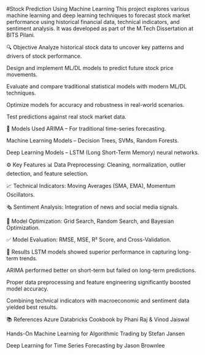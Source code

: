 #Stock Prediction Using Machine Learning
This project explores various machine learning and deep learning techniques to forecast stock market performance using historical financial data, technical indicators, and sentiment analysis. It was developed as part of the M.Tech Dissertation at BITS Pilani.

🔍 Objective
Analyze historical stock data to uncover key patterns and drivers of stock performance.

Design and implement ML/DL models to predict future stock price movements.

Evaluate and compare traditional statistical models with modern ML/DL techniques.

Optimize models for accuracy and robustness in real-world scenarios.

Test predictions against real stock market data.

🧠 Models Used
ARIMA – For traditional time-series forecasting.

Machine Learning Models – Decision Trees, SVMs, Random Forests.

Deep Learning Models – LSTM (Long Short-Term Memory) neural networks.

⚙️ Key Features
📊 Data Preprocessing: Cleaning, normalization, outlier detection, and feature selection.

📈 Technical Indicators: Moving Averages (SMA, EMA), Momentum Oscillators.

🗞️ Sentiment Analysis: Integration of news and social media signals.

🔄 Model Optimization: Grid Search, Random Search, and Bayesian Optimization.

✅ Model Evaluation: RMSE, MSE, R² Score, and Cross-Validation.

🧪 Results
LSTM models showed superior performance in capturing long-term trends.

ARIMA performed better on short-term but failed on long-term predictions.

Proper data preprocessing and feature engineering significantly boosted model accuracy.

Combining technical indicators with macroeconomic and sentiment data yielded best results.

📚 References
Azure Databricks Cookbook by Phani Raj & Vinod Jaiswal

Hands-On Machine Learning for Algorithmic Trading by Stefan Jansen

Deep Learning for Time Series Forecasting by Jason Brownlee

